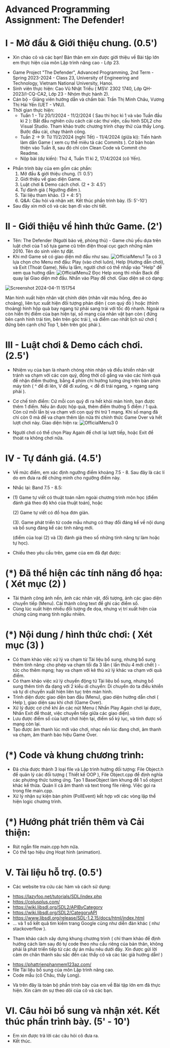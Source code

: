 # Advanced Programming Assignment: The Defender!
# I - Mở đầu & Giới thiệu chung. (0.5')
* Xin chào cô và các bạn! Bản thân em xin được giới thiệu về Bài tập lớn em thực hiện của môn Lập trình nâng cao - Lớp 23.
 - Game Project "The Defender", Advanced Programming, 2nd Term - Spring 2023-2024 - Class 23, University of Engineering and Technology, Vietnam National University, Hanoi.
 - Sinh viên thực hiện: Cao Vũ Nhật Triều ( MSV: 2302 1740, Lớp QH-2023/I-CQ-CA2, Lớp 23 - Nhóm thực hành 2).
 - Cán bộ - Giảng viên hướng dẫn và chấm bài: Trần Thị Minh Châu, Vương Thị Hải Yến (UET - VNU).
 - Thời gian thực hiện:
   + Tuần 1 - Từ 20/1/2024 - 11/2/2024 ( Sau thi học kì 1 và vào Tuần đầu kì 2 ):
     Bắt đầu nghiên cứu cách cài các thư viện, cấu hình SDL2 cho Visual Studio. Tham khảo trước chương trình chạy thử của thầy Long.
     Bước đầu cài, chạy thành công. 
   + Tuần 2 -> 9: Từ 11/2/2024 (nghỉ Tết) - 11/4/2024 (giữa kì): Tiến hành làm dần Game ( xem cụ thể miêu tả các Commits ). Cơ bản hoàn thiện vào Tuần 8, sau đó chỉ còn Clean Code và Commit cho Readme.
   + Nộp bài (dự kiến): Thứ 4, Tuần 11 kì 2, 17/4/2024 (cô Yến).
* Phần trình bày của em gồm các phần:
  1. Mở đầu & giới thiệu chung.                             (1: 0.5')
  2. Giới thiệu về giao diện Game.
  3. Luật chơi & Demo cách chơi.                           (2 + 3: 4.5')
  4. Tự đánh giá ( Ngưỡng điểm ).
  5. Tài liệu tham khảo.                                   (3 + 4: 5')
  6. Q&A: Câu hỏi và nhận xét. Kết thúc phần trình bày.    (5: 5'-10')
* Sau đây xin mời cô và các bạn đi vào chi tiết.
 # II - Giới thiệu về hình thức Game. (2')
 
 - Tên: The Defender (Người bảo vệ, phòng thủ) - Game chủ yếu dựa trên luật chơi của 1 số tựa game cũ trên điện thoại cục gạch những năm 2010. Tên do sinh viên tự đặt.
 -  Khi mở Game sẽ có giao diện mở đầu như sau.
   ![OfficialMenu1](https://github.com/cvntrieu/MyGameProject/assets/143981579/f70e84ea-f985-4bcc-add0-19867e808697)
   Ta có 3 lựa chọn cho Menu mở đầu: Play (vào chơi luôn), Help (Hướng dẫn chơi), và Exit (Thoát Game).
   Nếu lạ lẫm, người chơi có thể nhấp vào "Help" để xem qua hướng dẫn:
   ![OfficialMenu2](https://github.com/cvntrieu/MyGameProject/assets/143981579/4c1caddd-9b7f-4a98-a0bc-8e59b08515f4)
   Đọc Help xong thì nhấn Back để quay lại Giao diện mở đầu.
   Nhấn vào Play để chơi. Giao diện sẽ có dạng:

   ![Screenshot 2024-04-11 151754](https://github.com/cvntrieu/MyGameProject/assets/143981579/80f858e6-6bd8-45f9-a483-fc2ed1576362)
   
   Màn hình xuất hiện nhân vật chính diện (nhân vật màu hồng, đeo áo choàng), liên tục xuất hiện đối tượng phản diện ( con quỷ đỏ ) hoặc (thỉnh thoảng) hình hộp quà bay ngang từ phải sang trái với tốc độ nhanh.
   Ngoài ra còn hiển thị điểm của bạn hiện tại, số mạng của nhân vật bạn còn ( đứng bên cạnh hình trái tim, bên trên góc trái ), và điểm cao nhất lịch sử chơi ( đứng bên cạnh chữ Top 1, bên trên góc phải ).
   
# III - Luật chơi & Demo cách chơi. (2.5')

- Nhiệm vụ của bạn là nhanh chóng nhìn nhận và điều khiển nhân vật tránh va chạm với các con quỷ, đồng thời cố gắng va vào các hình quà để nhận điểm thưởng, bằng 4 phím chỉ hướng tương ứng trên bàn phím máy tính 
( ^ để đi lên, V để đi xuống, < để đi trái ngang, > ngang sang phải ).
   
- Cơ chế tính điểm: Cứ mỗi con quỷ đi ra hết khỏi màn hình, bạn được thêm 1 điểm. Nếu ăn được hộp quà, thêm điểm thưởng 5 điểm / 1 quà. Còn cứ mỗi lần bị va chạm với con quỷ thì trừ 1 mạng.
  Khi số mạng đã chỉ còn 0 mà để va chạm thêm lần nữa thì chính thức Game Over và hết lượt chơi này. Giao diện hiện ra:
   ![OfficialMenu3 0](https://github.com/cvntrieu/MyGameProject/assets/143981579/499324a6-43c4-42f9-8f7f-1fc16691b938)
- Người chơi có thể chọn Play Again để chơi lại lượt tiếp, hoặc Exit để thoát ra không chơi nữa. 

 # IV - Tự đánh giá. (4.5')
- Về mức điểm, em xác định ngưỡng điểm khoảng 7.5 - 8. Sau đây là các lí do em đưa ra để chứng minh cho ngưỡng điểm này. 
-  Nhắc lại: Band 7.5 - 8.5:
-  
     (1) Game tự viết có thuật toán nằm ngoài chương trình môn học (điểm đánh giá theo độ khó của thuật toán), hoặc
     
     (2) Game tự viết có đồ họa đơn giản.
     
     (3). Game phát triển từ code mẫu nhưng có thay đổi đáng kể về nội dung và bổ sung đáng kể các tính năng mới.  
     
     (điểm của loại (2) và  (3) đánh giá theo số những tính năng tự làm hoặc tự học).

- Chiếu theo yêu cầu trên, game của em đã đạt được:
# (*) Đã thể hiện các tính năng đồ họa:  ( Xét mục (2) )
 + Tải thành công ảnh nền, ảnh các nhân vật, đối tượng, ảnh các giao diện chuyển tiếp (Menu). Cài thành công text để ghi các điểm số. 
 + Cùng lúc xuất hiện nhiều đối tượng đe dọa, nhưng vị trí xuất hiện của chúng cũng mang tính ngấu nhiên.
   
# (*) Nội dung / hình thức chơi: ( Xét mục (3) )
  + Có tham khảo việc xử lý va chạm từ Tài liệu bổ sung, nhưng bổ sung thêm tính năng: cho phép va chạm tối đa 3 lần ( lần thứu 4 mới chết ) - tức cho thêm mạng;
  hay va chạm với kẻ thù xử lý khác va chạm với quà điểm.
  + Có tham khảo việc xử lý chuyển động từ Tài liệu bổ sung, nhưng bổ sung thêm tính đa dạng với 2 kiểu di chuyển: Di chuyển do ta điều khiển và tự di chuyển xuất hiện liên tục trên màn hình.
  + Trình diện được giao diện ban đầu (Menu), giao diện hướng dẫn chơi ( Help ), giao diện sau khi chơi (Game Over).
  + Xử lý được cơ chế khi ấn các nút Menu ( Nhấn Play Again chơi lại được, Nhấn Exit để thoát, việc chuyển tiếp giữa các giao diện).
  + Lưu được điểm số của lượt chơi hiện tại, điểm số kỷ lục, và tính được số mạng còn lại.
  + Tạo được âm thanh lúc mới vào chơi, nhạc nền lúc đang chơi, âm thanh va chạm, âm thanh báo hiệu Game Over.
# (*) Code và khung chương trình: 
  + Đã chia được thành 3 loại file và Lập trình hướng đối tượng: File Object.h để quản lý các đối tượng ( Thiết kế OOP ), File Object.cpp để định nghĩa các phương thức tương ứng.
Tạo 1 BaseObject làm khung để 1 số object khác kế thừa. Quản lí cả âm thanh và text trong file riêng. Việc gọi ra trong file main.cpp.
  + Xử lý nhận sự kiện bàn phím (PollEvent) kết hợp với các vòng lặp thể hiện logic chương trình.
# (*) Hướng phát triển thêm và Cải thiện: 
  + Rút ngắn file main.cpp hơn nữa.
  + Có thể tạo hiệu ứng Hoạt hình (animation).

# V. Tài liệu hỗ trợ. (0.5')
- Các website tra cứu các hàm và cách sử dụng:
 + https://lazyfoo.net/tutorials/SDL/index.php
 + https://cplusplus.com/
 + https://wiki.libsdl.org/SDL2/APIByCategory
 + https://wiki.libsdl.org/SDL2/CategoryAPI
 + https://www.libsdl.org/release/SDL-1.2.15/docs/html/index.html
 + ... và 1 số kết quả tìm kiếm trang Google cũng như diễn đàn khác ( như stackoverflow ).
- Tham khảo cách xây dựng khung chương trình ( chỉ tham khảo để định hướng cách làm sau đó tự code theo nhu cầu riêng của bản thân, không phải là phát triển tiếp từ các dự án mẫu nêu dưới đây.
  Xin được gửi lời cảm ơn chân thành sâu sắc đến các thầy cô và các tác giả hướng dẫn! )
 + https://phattrienphanmem123az.com/
 + file Tài liệu bổ sung của môn Lập trình nâng cao.
 + Code mẫu (cô Châu, thầy Long).
  - Và trên đây là toàn bộ phần trình bày của em về Bài tập lớn em đã thực hiện. Xin cảm ơn sự theo dõi của cô và các bạn.
# VI. Câu hỏi bổ sung và nhận xét. Kết thúc phần trình bày. (5' - 10')
- Em xin được trả lời các câu hỏi cô đưa ra.
- Kết thúc.
